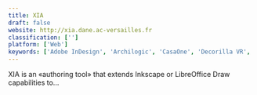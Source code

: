 ```yaml
---
title: XIA
draft: false 
website: http://xia.dane.ac-versailles.fr
classification: ['']
platform: ['Web']
keywords: ['Adobe InDesign', 'Archilogic', 'CasaOne', 'Decorilla VR', 'Decorist', 'Havenly', 'HiHaHo', 'Hutsy', 'Interior Define', 'LumaOne', 'Maglr', 'Renderforest', 'Shopify Discount Reminder', 'StagerUp', 'ThingLink', 'Trivia.Town', 'Vizia', 'iStaging']
---
```

XIA is an «authoring tool» that extends Inkscape or LibreOffice Draw capabilities to...